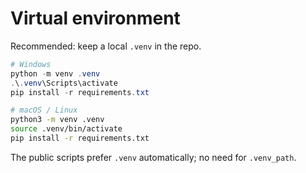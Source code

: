 # Virtual environment

Recommended: keep a local `.venv` in the repo.

```powershell
# Windows
python -m venv .venv
.\.venv\Scripts\activate
pip install -r requirements.txt
```
```bash
# macOS / Linux
python3 -m venv .venv
source .venv/bin/activate
pip install -r requirements.txt
```

The public scripts prefer `.venv` automatically; no need for `.venv_path`.
